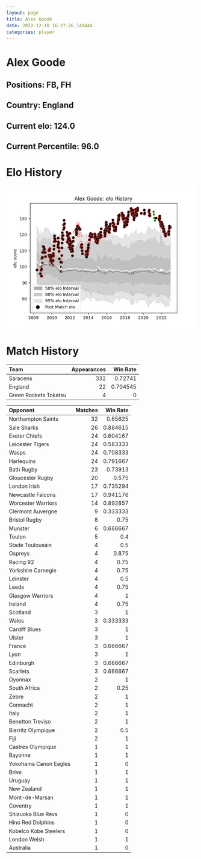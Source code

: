 ```yaml
---  
layout: page  
title: Alex Goode  
date: 2022-12-18 16:27:26.140444  
categories: player  
---
```

# Alex Goode

## Positions: FB, FH

## Country: England

## Current elo: 124.0

## Current Percentile: 96.0

# Elo History


![elo history](history_AlexGoode.png)
# Match History


| Team                  |   Appearances |   Win Rate |
|:----------------------|--------------:|-----------:|
| Saracens              |           332 |   0.72741  |
| England               |            22 |   0.704545 |
| Green Rockets Tokatsu |             4 |   0        |

| Opponent              |   Matches |   Win Rate |
|:----------------------|----------:|-----------:|
| Northampton Saints    |        32 |   0.65625  |
| Sale Sharks           |        26 |   0.884615 |
| Exeter Chiefs         |        24 |   0.604167 |
| Leicester Tigers      |        24 |   0.583333 |
| Wasps                 |        24 |   0.708333 |
| Harlequins            |        24 |   0.791667 |
| Bath Rugby            |        23 |   0.73913  |
| Gloucester Rugby      |        20 |   0.575    |
| London Irish          |        17 |   0.735294 |
| Newcastle Falcons     |        17 |   0.941176 |
| Worcester Warriors    |        14 |   0.892857 |
| Clermont Auvergne     |         9 |   0.333333 |
| Bristol Rugby         |         8 |   0.75     |
| Munster               |         6 |   0.666667 |
| Toulon                |         5 |   0.4      |
| Stade Toulousain      |         4 |   0.5      |
| Ospreys               |         4 |   0.875    |
| Racing 92             |         4 |   0.75     |
| Yorkshire Carnegie    |         4 |   0.75     |
| Leinster              |         4 |   0.5      |
| Leeds                 |         4 |   0.75     |
| Glasgow Warriors      |         4 |   1        |
| Ireland               |         4 |   0.75     |
| Scotland              |         3 |   1        |
| Wales                 |         3 |   0.333333 |
| Cardiff Blues         |         3 |   1        |
| Ulster                |         3 |   1        |
| France                |         3 |   0.666667 |
| Lyon                  |         3 |   1        |
| Edinburgh             |         3 |   0.666667 |
| Scarlets              |         3 |   0.666667 |
| Oyonnax               |         2 |   1        |
| South Africa          |         2 |   0.25     |
| Zebre                 |         2 |   1        |
| Connacht              |         2 |   1        |
| Italy                 |         2 |   1        |
| Benetton Treviso      |         2 |   1        |
| Biarritz Olympique    |         2 |   0.5      |
| Fiji                  |         2 |   1        |
| Castres Olympique     |         1 |   1        |
| Bayonne               |         1 |   1        |
| Yokohama Canon Eagles |         1 |   0        |
| Brive                 |         1 |   1        |
| Uruguay               |         1 |   1        |
| New Zealand           |         1 |   1        |
| Mont-de-Marsan        |         1 |   1        |
| Coventry              |         1 |   1        |
| Shizuoka Blue Revs    |         1 |   0        |
| Hino Red Dolphins     |         1 |   0        |
| Kobelco Kobe Steelers |         1 |   0        |
| London Welsh          |         1 |   1        |
| Australia             |         1 |   0        |